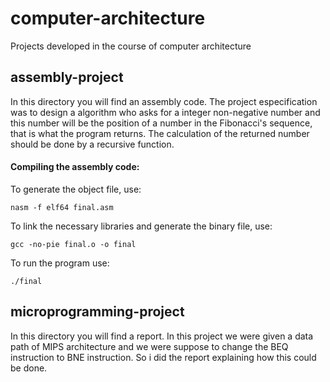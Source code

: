 # computer-architecture
Projects developed in the course of computer architecture

## assembly-project
In this directory you will find an assembly code. The project especification was to design a algorithm who asks for a integer non-negative number and this number will be the position of a number in the Fibonacci's sequence, that is what the program returns. The calculation of the returned number should be done by a recursive function. 

#### Compiling the assembly code:
To generate the object file, use:

``` nasm -f elf64 final.asm ```

To link the necessary libraries and generate the binary file, use:

``` gcc -no-pie final.o -o final ```

To run the program use:

``` ./final ```

## microprogramming-project
In this directory you will find a report. In this project we were given a data path of MIPS architecture and we were suppose to change the BEQ instruction to BNE instruction. So i did the report explaining how this could be done.